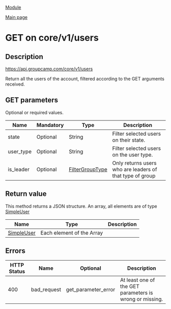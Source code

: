 
[Module](./README.md)

[Main page](../README.md)


# GET on core/v1/users

## Description

https://api.groupcamp.com/core/v1/users


Return all the users of the account, filtered according to the GET arguments received.





## GET parameters

Optional or required values.

Name    |  Mandatory    |   Type   |  Description
--------|---------------|----------|---------------
state | Optional | String | Filter selected users on their state.
user_type | Optional | String | Filter selected users on the user type.
is_leader | Optional | [FilterGroupType](../search/FilterGroupType.md) | Only returns users who are leaders of that type of group






## Return value


This method returns a JSON structure. An array, all elements are of type [SimpleUser](../types/SimpleUser.md) 

Name   |  Type   |  Description
-------|---------|-------------
 | [SimpleUser](../types/SimpleUser.md) | Each element of the Array






## Errors


HTTP Status | Name   | Optional          | Description
------------|--------|-------------------|------------
400 | bad_request | get_parameter_error | At least one of the GET parameters is wrong or missing.



